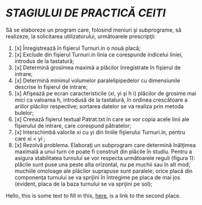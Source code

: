 # ***STAGIULUI DE PRACTICĂ CEITI***

Să se elaboreze un program care, folosind meniuri şi subprograme, să realizeze, la solicitarea utilizatorului, următoarele prescripţii:

1. [x] Înregistrează în fişierul Turnuri.in o nouă placă;
2. [x]  Exclude  din fişierul Turnuri.in linia ce corespunde indicelui liniei, introdus de la tastatură;
3. [x]  Determină grosimea  maximă a plăcilor  înregistrate în fişierul de intrare;
4. [x]  Determină minimul  volumelor paralelipipedelor cu dimensiunile descrise în fişierul de intrare;
5. [x]  Afişează pe ecran caracteristicile (xi, yi şi h i) plăcilor de grosime mai mici ca valoarea h, introdusă de la tastatură, în ordinea crescătoare a ariilor plăcilor respective; sortarea datelor se va realiza prin metoda bulelor;
6. [x]  Creează fişierul textual Patrat.txt în care se vor copia acele linii ale fişierului de intrare, care corespund pătratelor;
7. [x]  Interschimbă valorile  xi cu  yi din liniile fişierului Turnuri.in, pentru care  xi < yi ;
8. [x]  Rezolvă problema. Elaboraţi un subprogram care determină înălţimea maximală a unui turn ce poate fi construit din plăcile în studiu. Pentru a asigura stabilitatea turnului se vor respecta următoarele reguli (figura 1): plăcile sunt puse una peste alta orizontal, nu pe muchii sau în alt mod; muchiile omoloage ale plăcilor suprapuse sunt paralele; orice placă din componenţa turnului se va sprijini în întregime pe placa de mai jos (evident, placa de la baza turnului se va sprijini pe sol); 




Hello, this is some text to fill in this, [here](#place-2), is a link to the second place.
